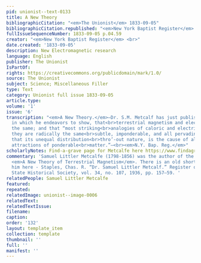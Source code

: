```yaml
---
pid: unionist--text-0133
title: A New Theory
bibliographicCitation: "<em>The Unionist</em> 1833-09-05"
bibliographicCitation.republished: "<em>New York Baptist Register</em> (not yet researched)<br>"
fullIssueSequenceNumber: 1833-09-05 p.04.59
creator: "<em>New York Baptist Register</em> <br>"
date.created: '1833-09-05'
description: New Electromagnetic research
language: English
publisher: The Unionist
IsPartOf: 
rights: https://creativecommons.org/publicdomain/mark/1.0/
source: The Unionist
subject: Science; Miscellaneous Filler
type: Text
category: Unionist full issue 1833-09-05
article.type: 
volume: '1'
issue: '6'
transcription: "<em>A New Theory.</em>—Dr. S.M. Metcalf has just published a work
  in which he endeavors to show, that<br>terrestrial magnetism and electricity are
  the same; and that “most striking<br>analogies of caloric and electricity shew that
  they are radically the same<br>subtle, imponderable, and all pervading element;
  that its unequal distribution<br>thro’-out nature, is the cause of all the various
  attractions of ponderable<br>matter.”—<br><em>N.Y. Bap. Reg.</em>"
scholarlyNotes: Find-a-grave page for Metcalfe here https://www.findagrave.com/memorial/30068747/samuel-l-metcalfe?_gl=1*1s6bsl9*_ga*MTUyMjQxNDg5NS4xNjU5NTYyOTE2*_ga_B2YGR3SSMB*NDE3NjUyZjMtMTQ5NC00YzNmLThkZTUtOTUzMjNmNTk0OGE1LjcuMS4xNjc4OTE2NTgwLjQxLjAuMA..*_ga_4QT8FMEX30*MTY3ODkxNjM2Ni42LjEuMTY3ODkxNjU4MS40MC4wLjA.
commentary: 'Samuel Littler Metcalfe (1798-1856) was the author of the 1833 volume
  <em>A New Theory of Terrestrial Magnetism</em>. There is an old short article about
  him here - Staples, Chas. R. “Dr. Samuel Littler Metcalf.” Register of Kentucky
  State Historical Society, vol. 34, no. 107, 1936, pp. 157–59. '
relatedPeople: Samuel Littler Metcalfe
featured: 
repeated: 
relatedImage: unionist--image-0006
relatedText: 
relatedTextIssue: 
filename: 
caption: 
order: '132'
layout: template_item
collection: template
thumbnail: ''
full: ''
manifest: ''
---
```

